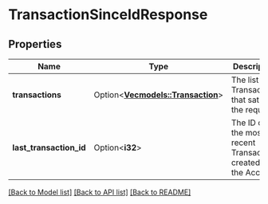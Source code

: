 # TransactionSinceIdResponse

## Properties

Name | Type | Description | Notes
------------ | ------------- | ------------- | -------------
**transactions** | Option<[**Vec<models::Transaction>**](Transaction.md)> | The list of Transactions that satisfy the request. | [optional]
**last_transaction_id** | Option<**i32**> | The ID of the most recent Transaction created for the Account | [optional]

[[Back to Model list]](../README.md#documentation-for-models) [[Back to API list]](../README.md#documentation-for-api-endpoints) [[Back to README]](../README.md)


